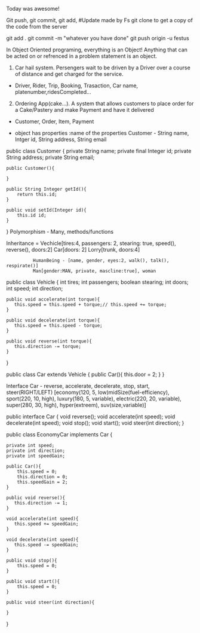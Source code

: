Today was awesome!

Git push, git commit, git add, #Update made by Fs
git clone to get a copy of the code from the server

git add . 
git commit -m "whatever you have done"
git push origin -u festus

In Object Oriented programing, everything is an Object!
Anything that can be acted on or refrenced in a problem statement 
is an object.

1. Car hail system. Persengers wait to be driven by a Driver over a 
course of distance and get charged for the service.
- Driver, Rider, Trip, Booking, Trasaction, Car
name, platenumber,ridesCompleted...

2. Ordering App(cake...). A system that allows customers to place
order for a Cake/Pastery and make Payment and have it delivered
- Customer, Order, Item, Payment

- object has properties :name of the properties
Customer - String name, Intger id, String address, String email

public class Customer {
    private String name; 
    private final Integer id;
    private String address;
    private String email;
    
    public Customer(){

    }

    public String Integer getId(){
        return this.id;
    }

    public void setId(Integer id){
        this.id id;
    }
}
Polymorphism - Many, methods/functions

Inheritance = Vechicle[tires:4, passengers: 2, stearing: true, speed(), reverse(), doors:2]
              Car[doors: 2]
              Lorry[trunk, doors:4]

              HumanBeing - [name, gender, eyes:2, walk(), talk(), respirate()]
              Man[gender:MAN, private, mascline:true], woman

 public class Vehicle {
    int tires;
    int passengers;
    boolean stearing;
    int doors;
    int speed;
    int direction;

    public void accelerate(int torque){
       this.speed = this.speed + torque;// this.speed += torque;
    }

    public void decelerate(int torque){
       this.speed = this.speed - torque;
    }

    public void reverse(int torque){
       this.direction -= torque;
    }
 }

 public class Car extends Vehicle {
    public Car(){
        this.door = 2;
    }
}

Interface
Car - reverse, accelerate, decelerate, stop, start, steer(RIGHT/LEFT)
     [economy(120, 5, low)midSize(fuel-efficiency), 
     sport(220, 10, high), luxury(180, 5, variable), 
     electric(220, 20, variable), 
     super(280, 30, high), hyper(extreem), suv(size,variable)]

public interface Car {
    void reverse();
    void accelerate(int speed);
    void decelerate(int speed);
    void stop();
    void start();
    void steer(int direction);
}

public class EconomyCar implements Car {

    private int speed;
    private int direction;
    private int speedGain;

    public Car(){
        this.speed = 0;
        this.direction = 0;
        this.speedGain = 2;
    }

    public void reverse(){
       this.direction -= 1;
    }

    void accelerate(int speed){
       this.speed += speedGain;
    }

    void decelerate(int speed){
       this.speed -= speedGain;
    }

    public void stop(){
        this.speed = 0;
    }

    public void start(){
        this.speed = 0;
    }
    
    public void steer(int direction){

    }
}


